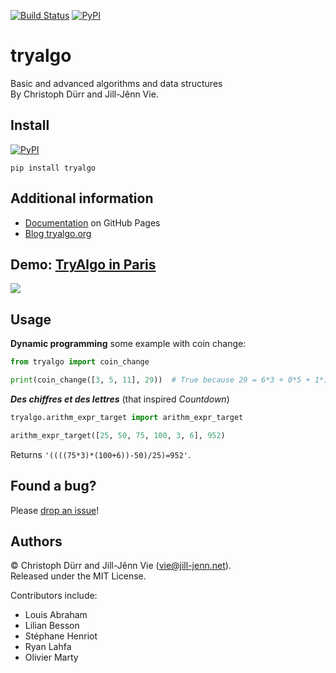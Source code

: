 [![Build Status](https://travis-ci.org/jilljenn/tryalgo.svg?branch=master)](https://travis-ci.org/jilljenn/tryalgo)
[![PyPI](https://img.shields.io/pypi/v/tryalgo.svg)](https://pypi.python.org/pypi/tryalgo/)

# tryalgo

Basic and advanced algorithms and data structures  
By Christoph Dürr and Jill-Jênn Vie.

## Install

[![PyPI](https://img.shields.io/pypi/pyversions/tryalgo.svg)](https://pypi.python.org/pypi/tryalgo/)

    pip install tryalgo

## Additional information

- [Documentation](http://jilljenn.github.io/tryalgo/) on GitHub Pages
- [Blog tryalgo.org](http://tryalgo.org)

## Demo: [TryAlgo in Paris](http://nbviewer.jupyter.org/github/jilljenn/tryalgo/blob/master/examples/TryAlgo%20Maps%20in%20Paris.ipynb)

<a href="http://nbviewer.jupyter.org/github/jilljenn/tryalgo/blob/master/examples/TryAlgo%20Maps%20in%20Paris.ipynb"><img src="http://tryalgo.org/static/paris.png" /></a>

## Usage

**Dynamic programming** some example with coin change:

```python
from tryalgo import coin_change

print(coin_change([3, 5, 11], 29))  # True because 29 = 6*3 + 0*5 + 1*11
```

***Des chiffres et des lettres*** (that inspired *Countdown*)

```python
tryalgo.arithm_expr_target import arithm_expr_target

arithm_expr_target([25, 50, 75, 100, 3, 6], 952)
```

Returns `'((((75*3)*(100+6))-50)/25)=952'`.

## Found a bug?

Please [drop an issue](https://github.com/jilljenn/tryalgo/issues)!

## Authors

© Christoph Dürr and Jill-Jênn Vie (vie@jill-jenn.net).  
Released under the MIT License.

Contributors include:

- Louis Abraham
- Lilian Besson
- Stéphane Henriot
- Ryan Lahfa
- Olivier Marty
